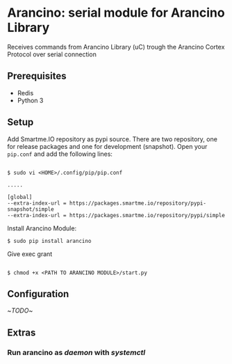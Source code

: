 # Arancino: serial module for Arancino Library

Receives commands from Arancino Library (uC) trough the Arancino Cortex Protocol over serial connection


## Prerequisites
* Redis
* Python 3


## Setup

Add Smartme.IO repository as pypi source. There are two repository, one for release packages and one for development (snapshot). Open your `pip.conf` and add the following lines:

```

$ sudo vi <HOME>/.config/pip/pip.conf

.....

[global]
--extra-index-url = https://packages.smartme.io/repository/pypi-snapshot/simple
--extra-index-url = https://packages.smartme.io/repository/pypi/simple

```

Install Arancino Module:

```shell
$ sudo pip install arancino

```

Give exec grant

```shell

$ chmod +x <PATH TO ARANCINO MODULE>/start.py

```

## Configuration
~*TODO*~


## Extras

### Run arancino as _daemon_ with _systemctl_